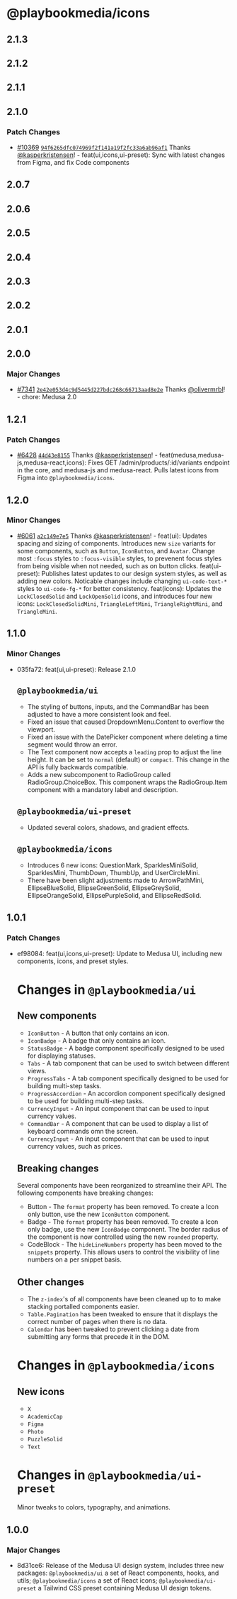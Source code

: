 # @playbookmedia/icons

## 2.1.3

## 2.1.2

## 2.1.1

## 2.1.0

### Patch Changes

- [#10369](https://github.com/medusajs/medusa/pull/10369) [`94f6265dfc074969f2f141a19f2fc33a6ab96af1`](https://github.com/medusajs/medusa/commit/94f6265dfc074969f2f141a19f2fc33a6ab96af1) Thanks [@kasperkristensen](https://github.com/kasperkristensen)! - feat(ui,icons,ui-preset): Sync with latest changes from Figma, and fix Code components

## 2.0.7

## 2.0.6

## 2.0.5

## 2.0.4

## 2.0.3

## 2.0.2

## 2.0.1

## 2.0.0

### Major Changes

- [#7341](https://github.com/medusajs/medusa/pull/7341) [`2e42e053d4c9d5445d227bdc268c66713aad8e2e`](https://github.com/medusajs/medusa/commit/2e42e053d4c9d5445d227bdc268c66713aad8e2e) Thanks [@olivermrbl](https://github.com/olivermrbl)! - chore: Medusa 2.0

## 1.2.1

### Patch Changes

- [#6428](https://github.com/medusajs/medusa/pull/6428) [`44d43e8155`](https://github.com/medusajs/medusa/commit/44d43e8155d1b1ca0af5e900787411c7d0b027c0) Thanks [@kasperkristensen](https://github.com/kasperkristensen)! - feat(medusa,medusa-js,medusa-react,icons): Fixes GET /admin/products/:id/variants endpoint in the core, and medusa-js and medusa-react. Pulls latest icons from Figma into `@playbookmedia/icons`.

## 1.2.0

### Minor Changes

- [#6061](https://github.com/medusajs/medusa/pull/6061) [`a2c149e7e5`](https://github.com/medusajs/medusa/commit/a2c149e7e588a9ebf080b4b43472bdb5126ed981) Thanks [@kasperkristensen](https://github.com/kasperkristensen)! - feat(ui): Updates spacing and sizing of components. Introduces new `size` variants for some components, such as `Button`, `IconButton`, and `Avatar`. Change most `:focus` styles to `:focus-visible` styles, to prevenent focus styles from being visible when not needed, such as on button clicks.
  feat(ui-preset): Publishes latest updates to our design system styles, as well as adding new colors. Noticable changes include changing `ui-code-text-*` styles to `ui-code-fg-*` for better consistency.
  feat(icons): Updates the `LockClosedSolid` and `LockOpenSolid` icons, and introduces four new icons: `LockClosedSolidMini`, `TriangleLeftMini`, `TriangleRightMini`, and `TriangleMini`.

## 1.1.0

### Minor Changes

- 035fa72: feat(ui,ui-preset): Release 2.1.0

    ## `@playbookmedia/ui`

    - The styling of buttons, inputs, and the CommandBar has been adjusted to have a more consistent look and feel.
    - Fixed an issue that caused DropdownMenu.Content to overflow the viewport.
    - Fixed an issue with the DatePicker component where deleting a time segment would throw an error.
    - The Text component now accepts a `leading` prop to adjust the line height. It can be set to `normal` (default) or `compact`. This change in the API is fully backwards compatible.
    - Adds a new subcomponent to RadioGroup called RadioGroup.ChoiceBox. This component wraps the RadioGroup.Item component with a mandatory label and description.

    ## `@playbookmedia/ui-preset`

    - Updated several colors, shadows, and gradient effects.

    ## `@playbookmedia/icons`

    - Introduces 6 new icons: QuestionMark, SparklesMiniSolid, SparklesMini, ThumbDown, ThumbUp, and UserCircleMini.
    - There have been slight adjustments made to ArrowPathMini, EllipseBlueSolid, EllipseGreenSolid, EllipseGreySolid, EllipseOrangeSolid, EllipsePurpleSolid, and EllipseRedSolid.

## 1.0.1

### Patch Changes

- ef98084: feat(ui,icons,ui-preset): Update to Medusa UI, including new components, icons, and preset styles.

    # Changes in `@playbookmedia/ui`

    ## New components

    - `IconButton` - A button that only contains an icon.
    - `IconBadge` - A badge that only contains an icon.
    - `StatusBadge` - A badge component specifically designed to be used for displaying statuses.
    - `Tabs` - A tab component that can be used to switch between different views.
    - `ProgressTabs` - A tab component specifically designed to be used for building multi-step tasks.
    - `ProgressAccordion` - An accordion component specifically designed to be used for building multi-step tasks.
    - `CurrencyInput` - An input component that can be used to input currency values.
    - `CommandBar` - A component that can be used to display a list of keyboard commands omn the screen.
    - `CurrencyInput` - An input component that can be used to input currency values, such as prices.

    ## Breaking changes

    Several components have been reorganized to streamline their API. The following components have breaking changes:

    - Button - The `format` property has been removed. To create a Icon only button, use the new `IconButton` component.
    - Badge - The `format` property has been removed. To create a Icon only badge, use the new `IconBadge` component. The border radius of the component is now controlled using the new `rounded` property.
    - CodeBlock - The `hideLineNumbers` property has been moved to the `snippets` property. This allows users to control the visibility of line numbers on a per snippet basis.

    ## Other changes

    - The `z-index`'s of all components have been cleaned up to to make stacking portalled components easier.
    - `Table.Pagination` has been tweaked to ensure that it displays the correct number of pages when there is no data.
    - `Calendar` has been tweaked to prevent clicking a date from submitting any forms that precede it in the DOM.

    # Changes in `@playbookmedia/icons`

    ## New icons

    - `X`
    - `AcademicCap`
    - `Figma`
    - `Photo`
    - `PuzzleSolid`
    - `Text`

    # Changes in `@playbookmedia/ui-preset`

    Minor tweaks to colors, typography, and animations.

## 1.0.0

### Major Changes

- 8d31ce6: Release of the Medusa UI design system, includes three new packages: `@playbookmedia/ui` a set of React components, hooks, and utils; `@playbookmedia/icons` a set of React icons; `@playbookmedia/ui-preset` a Tailwind CSS preset containing Medusa UI design tokens.
